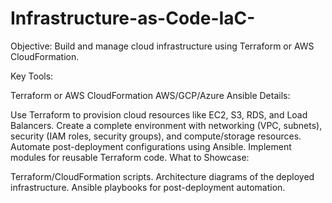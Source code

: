 # Infrastructure-as-Code-IaC-
Objective: Build and manage cloud infrastructure using Terraform or AWS CloudFormation.

Key Tools:

Terraform or AWS CloudFormation
AWS/GCP/Azure
Ansible
Details:

Use Terraform to provision cloud resources like EC2, S3, RDS, and Load Balancers.
Create a complete environment with networking (VPC, subnets), security (IAM roles, security groups), and compute/storage resources.
Automate post-deployment configurations using Ansible.
Implement modules for reusable Terraform code.
What to Showcase:

Terraform/CloudFormation scripts.
Architecture diagrams of the deployed infrastructure.
Ansible playbooks for post-deployment automation.
